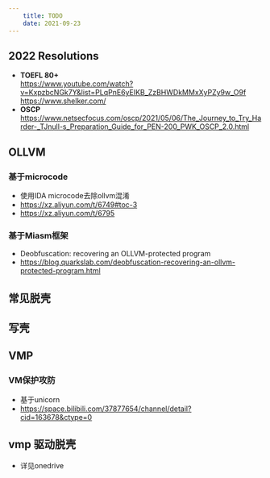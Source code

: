 ```yaml
---
    title: TODO
    date: 2021-09-23
--- 
```


## 2022 Resolutions

- **TOEFL 80+**
  <br>https://www.youtube.com/watch?v=KxpzbcNGk7Y&list=PLqPnE6yEIKB_ZzBHWDkMMxXyPZy9w_O9f
  <br>https://www.shelker.com/
- **OSCP**<br>
 https://www.netsecfocus.com/oscp/2021/05/06/The_Journey_to_Try_Harder-_TJnull-s_Preparation_Guide_for_PEN-200_PWK_OSCP_2.0.html

## OLLVM

### 基于microcode
- 使用IDA microcode去除ollvm混淆
- https://xz.aliyun.com/t/6749#toc-3
- https://xz.aliyun.com/t/6795


### 基于Miasm框架

- Deobfuscation: recovering an OLLVM-protected program
- https://blog.quarkslab.com/deobfuscation-recovering-an-ollvm-protected-program.html



## 常见脱壳
## 写壳 
## VMP

### VM保护攻防
- 基于unicorn
- https://space.bilibili.com/37877654/channel/detail?cid=163678&ctype=0

## vmp 驱动脱壳

- 详见onedrive

